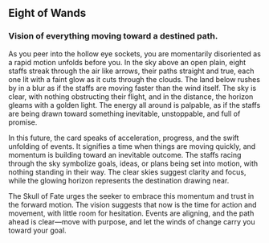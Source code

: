   
## Eight of Wands    
### Vision of everything moving toward a destined path.

As you peer into the hollow eye sockets, you are momentarily disoriented as a rapid motion unfolds before you. In the sky above an open plain, eight staffs streak through the air like arrows, their paths straight and true, each one lit with a faint glow as it cuts through the clouds. The land below rushes by in a blur as if the staffs are moving faster than the wind itself. The sky is clear, with nothing obstructing their flight, and in the distance, the horizon gleams with a golden light. The energy all around is palpable, as if the staffs are being drawn toward something inevitable, unstoppable, and full of promise.

In this future, the card speaks of acceleration, progress, and the swift unfolding of events. It signifies a time when things are moving quickly, and momentum is building toward an inevitable outcome. The staffs racing through the sky symbolize goals, ideas, or plans being set into motion, with nothing standing in their way. The clear skies suggest clarity and focus, while the glowing horizon represents the destination drawing near.

The Skull of Fate urges the seeker to embrace this momentum and trust in the forward motion. The vision suggests that now is the time for action and movement, with little room for hesitation. Events are aligning, and the path ahead is clear—move with purpose, and let the winds of change carry you toward your goal.  
